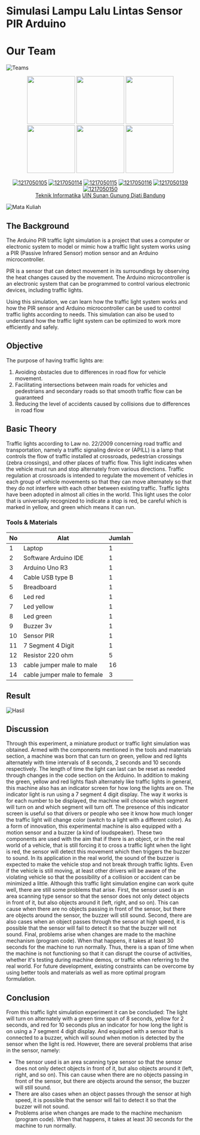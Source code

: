 # Simulasi Lampu Lalu Lintas Sensor PIR Arduino

# Our Team
![Teams](https://img.shields.io/badge/Our%20Team-Team%208-blue)
<div align='center'>

<img src="https://instagram.fbdo9-1.fna.fbcdn.net/v/t51.2885-19/316864922_1852472991793656_7657030429392711616_n.jpg?stp=dst-jpg_s150x150&_nc_ht=instagram.fbdo9-1.fna.fbcdn.net&_nc_cat=100&_nc_ohc=6bShSt9gUl4AX_M78Bm&edm=ACWDqb8BAAAA&ccb=7-5&oh=00_AfCziw5_QgvYOAJmLqITmckwraFY2nNmK67bycs9NO0Slg&oe=63AB8F6B&_nc_sid=1527a3" width="128"/>
<img src="https://instagram.fbdo9-1.fna.fbcdn.net/v/t51.2885-19/239296862_976388269592842_7701204130071488712_n.jpg?stp=dst-jpg_s150x150&_nc_ht=instagram.fbdo9-1.fna.fbcdn.net&_nc_cat=110&_nc_ohc=7qnK_dO4vxYAX8Qq-eg&edm=ACWDqb8BAAAA&ccb=7-5&oh=00_AfDDRNqpSRtEau4Dthkfusr47LxjDUIjMYq4qJ2vysWC9Q&oe=63AC2FA8&_nc_sid=1527a3" width="128"/>
<img src="https://instagram.fbdo9-1.fna.fbcdn.net/v/t51.2885-19/298800735_1702441283465972_5123534441493860289_n.jpg?stp=dst-jpg_s150x150&_nc_ht=instagram.fbdo9-1.fna.fbcdn.net&_nc_cat=108&_nc_ohc=lxBq-jRc0BwAX_Prvzg&edm=AOQ1c0wBAAAA&ccb=7-5&oh=00_AfCMJNEv98taiCf35VuJJXtgD7qc7k9leov0Pwk93RpMGg&oe=63AB7076&_nc_sid=8fd12b" width="128"/>
<img src="https://instagram.fbdo9-1.fna.fbcdn.net/v/t51.2885-19/240412328_231453238899768_7360240309109024593_n.jpg?stp=dst-jpg_s150x150&_nc_ht=instagram.fbdo9-1.fna.fbcdn.net&_nc_cat=100&_nc_ohc=bVMASqiOYgYAX9QrEgY&edm=AOQ1c0wBAAAA&ccb=7-5&oh=00_AfDuNhEN74y5eUS1QenKgk7DUnvrNYZZqNoJfAc1RfVniw&oe=63AC7D08&_nc_sid=8fd12b" width="128"/>
<img src="https://instagram.fbdo9-1.fna.fbcdn.net/v/t51.2885-19/318978136_872552893784165_6489473548612371827_n.jpg?stp=dst-jpg_s150x150&_nc_ht=instagram.fbdo9-1.fna.fbcdn.net&_nc_cat=105&_nc_ohc=eDQ857ya1K0AX_9D15I&edm=AOQ1c0wBAAAA&ccb=7-5&oh=00_AfBn8st5uWjbXy6W7BZ8YHCvKfy54vQU5rLDKukVH_Bm9Q&oe=63AC776F&_nc_sid=8fd12b" width="128"/>
<img src="https://instagram.fsoc1-2.fna.fbcdn.net/v/t51.2885-19/44884218_345707102882519_2446069589734326272_n.jpg?_nc_ht=instagram.fsoc1-2.fna.fbcdn.net&_nc_cat=1&_nc_ohc=jqZ-jpn127kAX-ia39c&edm=AJ9x6zYBAAAA&ccb=7-5&ig_cache_key=YW5vbnltb3VzX3Byb2ZpbGVfcGlj.2-ccb7-5&oh=00_AfCRXkbWMaSWp57nhNyYuSiSkZ_tOPT0fKnUitewcHjCSQ&oe=63AC4F4F&_nc_sid=cff2a4" width="128"/>

<br>

[![1217050105](https://img.shields.io/badge/105-Muhammad%20Zaky%20M%20S-blue)](https://github.com/inipunyaku) [![1217050114](https://img.shields.io/badge/114-Pancadrya%20Y%20P-blue)](https://github.com/inipunyaku) [![1217050115](https://img.shields.io/badge/115-Pitriani-blue)](https://github.com/imamfirdaus-if) 
  [![1217050116](https://img.shields.io/badge/116-Raden%20Ibnu%20H%20W-blue)](https://github.com/Tustiantiifany) [![1217050139](https://img.shields.io/badge/139-Vina%20Patricia-blue)](https://github.com/rizafajar7) [![1217050150](https://img.shields.io/badge/150-Ravigo%20Haykal%20A-blue)](https://github.com/rizkiisa21)
  <br> [Teknik Informatika](http://if.uinsgd.ac.id/) [UIN Sunan Gunung Djati Bandung](https://uinsgd.ac.id/) 

</div>

![Mata Kuliah](https://img.shields.io/badge/Mata%20Kuliah-Organisasi%20dan%20Arsitektur%20Komputer-green)
## The Background
The Arduino PIR traffic light simulation is a project that uses a computer or electronic system to model or mimic how a traffic light system works using a PIR (Passive Infrared Sensor) motion sensor and an Arduino microcontroller.

PIR is a sensor that can detect movement in its surroundings by observing the heat changes caused by the movement. The Arduino microcontroller is an electronic system that can be programmed to control various electronic devices, including traffic lights.

Using this simulation, we can learn how the traffic light system works and how the PIR sensor and Arduino microcontroller can be used to control traffic lights according to needs. This simulation can also be used to understand how the traffic light system can be optimized to work more efficiently and safely.

## Objective
The purpose of having traffic lights are:
1. Avoiding obstacles due to differences in road flow for vehicle movement. 
2. Facilitating intersections between main roads for vehicles and pedestrians and secondary roads so that smooth traffic flow can be guaranteed 
3. Reducing the level of accidents caused by collisions due to differences in road flow


## Basic Theory
Traffic lights according to Law no. 22/2009 concerning road traffic and transportation, namely a traffic signaling device or (APILL) is a lamp that controls the flow of traffic installed at crossroads, pedestrian crossings (zebra crossings), and other places of traffic flow. This light indicates when the vehicle must run and stop alternately from various directions. Traffic regulation at crossroads is intended to regulate the movement of vehicles in each group of vehicle movements so that they can move alternately so that they do not interfere with each other between existing traffic. Traffic lights have been adopted in almost all cities in the world. This light uses the color that is universally recognized to indicate a stop is red, be careful which is marked in yellow, and green which means it can run. 

### Tools & Materials
| No  | Alat | Jumlah |
| ------------- | ------------- | ------------- |
| 1 |Laptop | 1 |
| 2 |Software Arduino IDE | 1 |
| 3 |Arduino Uno R3 | 1 |
| 4 |Cable USB type B | 1 |
| 5 |Breadboard | 1 |
| 6 |Led red | 1 |
| 7 |Led yellow | 1 |
| 8 |Led green | 1 |
| 9 |Buzzer 3v | 1 |
| 10 |Sensor PIR | 1 |
| 11 |7 Segment 4 Digit | 1 |
| 12 |Resistor 220 ohm | 5 |
| 13 |cable jumper male to male | 16 |
| 14 |cable jumper male to female | 3 |

## Result
![Hasil](https://miro.medium.com/max/828/0*QB1dxamMZmcAi8--)

## Discussion
Through this experiment, a miniature product or traffic light simulation was obtained. Armed with the components mentioned in the tools and materials section, a machine was born that can turn on green, yellow and red lights alternately with time intervals of 8 seconds, 2 seconds and 10 seconds respectively. 
The length of time the light can last can be reset as needed through changes in the code section on the Arduino. In addition to making the green, yellow and red lights flash alternately like traffic lights in general, this machine also has an indicator screen for how long the lights are on. The indicator light is run using a 7 segment 4 digit display. 
The way it works is for each number to be displayed, the machine will choose which segment will turn on and which segment will turn off. The presence of this indicator screen is useful so that drivers or people who see it know how much longer the traffic light will change color (switch to a light with a different color). As a form of innovation, this experimental machine is also equipped with a motion sensor and a buzzer (a kind of loudspeaker). 
These two components are used with the aim that if there is an object, or in the real world of a vehicle, that is still forcing it to cross a traffic light when the light is red, the sensor will detect this movement which then triggers the buzzer to sound. In its application in the real world, the sound of the buzzer is expected to make the vehicle stop and not break through traffic lights.
Even if the vehicle is still moving, at least other drivers will be aware of the violating vehicle so that the possibility of a collision or accident can be minimized a little. Although this traffic light simulation engine can work quite well, there are still some problems that arise. First, the sensor used is an area scanning type sensor so that the sensor does not only detect objects in front of it, but also objects around it (left, right, and so on). 
This can cause when there are no objects passing in front of the sensor, but there are objects around the sensor, the buzzer will still sound. Second, there are also cases when an object passes through the sensor at high speed, it is possible that the sensor will fail to detect it so that the buzzer will not sound. 
Final, problems arise when changes are made to the machine mechanism (program code). When that happens, it takes at least 30 seconds for the machine to run normally. Thus, there is a span of time when the machine is not functioning so that it can disrupt the course of activities, whether it's testing during machine demos, or traffic when referring to the real world. For future development, existing constraints can be overcome by using better tools and materials as well as more optimal program formulation.


## Conclusion
From this traffic light simulation experiment it can be concluded:
The light will turn on alternately with a green time span of 8 seconds, yellow for 2 seconds, and red for 10 seconds plus an indicator for how long the light is on using a 7 segment 4 digit display. And equipped with a sensor that is connected to a buzzer, which will sound when motion is detected by the sensor when the light is red. However, there are several problems that arise in the sensor, namely:
- The sensor used is an area scanning type sensor so that the sensor does not only detect objects in front of it, but also objects around it (left, right, and so on). This can cause when there are no objects passing in front of the sensor, but there are objects around the sensor, the buzzer will still sound.
- There are also cases when an object passes through the sensor at high speed, it is possible that the sensor will fail to detect it so that the buzzer will not sound.
- Problems arise when changes are made to the machine mechanism (program code). When that happens, it takes at least 30 seconds for the machine to run normally.
